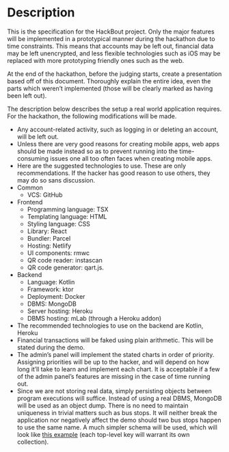 # Description

This is the specification for the HackBout project. Only the major features will be implemented in a prototypical manner during the hackathon due to time constraints. This means that accounts may be left out, financial data may be left unencrypted, and less flexible technologies such as iOS may be replaced with more prototyping friendly ones such as the web.

At the end of the hackathon, before the judging starts, create a presentation based off of this document. Thoroughly explain the entire idea, even the parts which weren’t implemented (those will be clearly marked as having been left out).

The description below describes the setup a real world application requires. For the hackathon, the following modifications will be made.
- Any account-related activity, such as logging in or deleting an account, will be left out.
- Unless there are very good reasons for creating mobile apps, web apps should be made instead so as to prevent running into the time-consuming issues one all too often faces when creating mobile apps.
- Here are the suggested technologies to use. These are only recommendations. If the hacker has good reason to use others, they may do so sans discussion.
- Common
    - VCS: GitHub
- Frontend
    - Programming language: TSX
    - Templating language: HTML
    - Styling language: CSS
    - Library: React
    - Bundler: Parcel
    - Hosting: Netlify
    - UI components: rmwc
    - QR code reader: instascan
    - QR code generator: qart.js.
- Backend
    - Language: Kotlin
    - Framework: ktor
    - Deployment: Docker
    - DBMS: MongoDB
    - Server hosting: Heroku
    - DBMS hosting: mLab (through a Heroku addon)
- The recommended technologies to use on the backend are Kotlin, Heroku
- Financial transactions will be faked using plain arithmetic. This will be stated during the demo.
- The admin’s panel will implement the stated charts in order of priority. Assigning priorities will be up to the hacker, and will depend on how long it’ll take to learn and implement each chart. It is acceptable if a few of the admin panel’s features are missing in the case of time running out.
- Since we are not storing real data, simply persisting objects between program executions will suffice. Instead of using a real DBMS, MongoDB will be used as an object dump. There is no need to maintain uniqueness in trivial matters such as bus stops. It will neither break the application nor negatively affect the demo should two bus stops happen to use the same name. A much simpler schema will be used, which will look like [this example](db.json5) (each top-level key will warrant its own collection).